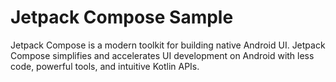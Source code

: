# Jetpack Compose Sample
Jetpack Compose is a modern toolkit for building native Android UI. Jetpack Compose simplifies and accelerates UI development on Android with less code, powerful tools, and intuitive Kotlin APIs. 